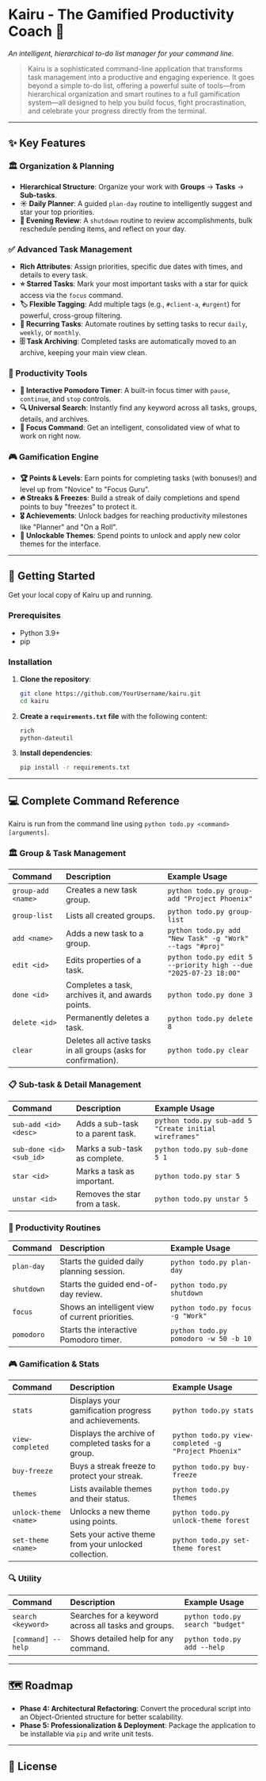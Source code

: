 # Kairu - The Gamified Productivity Coach 🚀

*An intelligent, hierarchical to-do list manager for your command line.*

> Kairu is a sophisticated command-line application that transforms task management into a productive and engaging experience. It goes beyond a simple to-do list, offering a powerful suite of tools—from hierarchical organization and smart routines to a full gamification system—all designed to help you build focus, fight procrastination, and celebrate your progress directly from the terminal.

-----

## ✨ Key Features

### 🏛️ Organization & Planning

  * **Hierarchical Structure**: Organize your work with **Groups** → **Tasks** → **Sub-tasks**.
  * **☀️ Daily Planner**: A guided `plan-day` routine to intelligently suggest and star your top priorities.
  * **🌙 Evening Review**: A `shutdown` routine to review accomplishments, bulk reschedule pending items, and reflect on your day.

### ✅ Advanced Task Management

  * **Rich Attributes**: Assign priorities, specific due dates with times, and details to every task.
  * **⭐ Starred Tasks**: Mark your most important tasks with a star for quick access via the `focus` command.
  * **🏷️ Flexible Tagging**: Add multiple tags (e.g., `#client-a`, `#urgent`) for powerful, cross-group filtering.
  * **🔄 Recurring Tasks**: Automate routines by setting tasks to recur `daily`, `weekly`, or `monthly`.
  * **🗄️ Task Archiving**: Completed tasks are automatically moved to an archive, keeping your main view clean.

### 🚀 Productivity Tools

  * **🍅 Interactive Pomodoro Timer**: A built-in focus timer with `pause`, `continue`, and `stop` controls.
  * **🔍 Universal Search**: Instantly find any keyword across all tasks, groups, details, and archives.
  * **🎯 Focus Command**: Get an intelligent, consolidated view of what to work on right now.

### 🎮 Gamification Engine

  * **🏆 Points & Levels**: Earn points for completing tasks (with bonuses\!) and level up from "Novice" to "Focus Guru".
  * **🔥 Streaks & Freezes**: Build a streak of daily completions and spend points to buy "freezes" to protect it.
  * **🎖️ Achievements**: Unlock badges for reaching productivity milestones like "Planner" and "On a Roll".
  * **🎨 Unlockable Themes**: Spend points to unlock and apply new color themes for the interface.

-----

## 🚀 Getting Started

Get your local copy of Kairu up and running.

### Prerequisites

  * Python 3.9+
  * pip

### Installation

1.  **Clone the repository**:
    ```bash
    git clone https://github.com/YourUsername/kairu.git
    cd kairu
    ```
2.  **Create a `requirements.txt` file** with the following content:
    ```txt
    rich
    python-dateutil
    ```
3.  **Install dependencies**:
    ```bash
    pip install -r requirements.txt
    ```

-----

## 💻 Complete Command Reference

Kairu is run from the command line using `python todo.py <command> [arguments]`.

### 🏛️ Group & Task Management
| Command | Description | Example Usage |
| :--- | :--- | :--- |
| `group-add <name>` | Creates a new task group. | `python todo.py group-add "Project Phoenix"` |
| `group-list` | Lists all created groups. | `python todo.py group-list` |
| `add <name>` | Adds a new task to a group. | `python todo.py add "New Task" -g "Work" --tags "#proj"` |
| `edit <id>` | Edits properties of a task. | `python todo.py edit 5 --priority high --due "2025-07-23 18:00"` |
| `done <id>` | Completes a task, archives it, and awards points. | `python todo.py done 3` |
| `delete <id>` | Permanently deletes a task. | `python todo.py delete 8` |
| `clear` | Deletes all active tasks in all groups (asks for confirmation). | `python todo.py clear` |

### 📋 Sub-task & Detail Management
| Command | Description | Example Usage |
| :--- | :--- | :--- |
| `sub-add <id> <desc>` | Adds a sub-task to a parent task. | `python todo.py sub-add 5 "Create initial wireframes"` |
| `sub-done <id> <sub_id>`| Marks a sub-task as complete. | `python todo.py sub-done 5 1` |
| `star <id>` | Marks a task as important. | `python todo.py star 5` |
| `unstar <id>` | Removes the star from a task. | `python todo.py unstar 5` |

### 🚀 Productivity Routines
| Command | Description | Example Usage |
| :--- | :--- | :--- |
| `plan-day` | Starts the guided daily planning session. | `python todo.py plan-day` |
| `shutdown` | Starts the guided end-of-day review. | `python todo.py shutdown` |
| `focus` | Shows an intelligent view of current priorities. | `python todo.py focus -g "Work"` |
| `pomodoro` | Starts the interactive Pomodoro timer. | `python todo.py pomodoro -w 50 -b 10` |

### 🎮 Gamification & Stats
| Command | Description | Example Usage |
| :--- | :--- | :--- |
| `stats` | Displays your gamification progress and achievements. | `python todo.py stats` |
| `view-completed` | Displays the archive of completed tasks for a group. | `python todo.py view-completed -g "Project Phoenix"` |
| `buy-freeze` | Buys a streak freeze to protect your streak. | `python todo.py buy-freeze` |
| `themes` | Lists available themes and their status. | `python todo.py themes` |
| `unlock-theme <name>`| Unlocks a new theme using points. | `python todo.py unlock-theme forest` |
| `set-theme <name>` | Sets your active theme from your unlocked collection. | `python todo.py set-theme forest` |

### 🔍 Utility
| Command | Description | Example Usage |
| :--- | :--- | :--- |
| `search <keyword>` | Searches for a keyword across all tasks and groups. | `python todo.py search "budget"` |
| `[command] --help` | Shows detailed help for any command. | `python todo.py add --help` |

-----

## 🗺️ Roadmap

  * **Phase 4: Architectural Refactoring**: Convert the procedural script into an Object-Oriented structure for better scalability.
  * **Phase 5: Professionalization & Deployment**: Package the application to be installable via `pip` and write unit tests.

-----

## 📜 License

